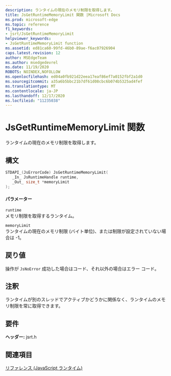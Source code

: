 ```yaml
---
description: ランタイムの現在のメモリ制限を取得します。
title: JsGetRuntimeMemoryLimit 関数 |Microsoft Docs
ms.prod: microsoft-edge
ms.topic: reference
f1_keywords:
- jsrt/JsGetRuntimeMemoryLimit
helpviewer_keywords:
- JsGetRuntimeMemoryLimit function
ms.assetid: ed81ca60-99fd-46b0-89ae-f6ac07926904
caps.latest.revision: 12
author: MSEdgeTeam
ms.author: msedgedevrel
ms.date: 11/19/2020
ROBOTS: NOINDEX,NOFOLLOW
ms.openlocfilehash: ed04a0fb921d22eea17eaf86ef7a0152fbf2a1d0
ms.sourcegitcommit: a35a6b5bbc21b7df61d08cbc6b074b5325ad4fef
ms.translationtype: MT
ms.contentlocale: ja-JP
ms.lasthandoff: 12/17/2020
ms.locfileid: "11235038"
---
```

# JsGetRuntimeMemoryLimit 関数

ランタイムの現在のメモリ制限を取得します。  
  
## 構文  
  
```cpp  
STDAPI_(JsErrorCode) JsGetRuntimeMemoryLimit(  
   _In_ JsRuntimeHandle runtime,  
   _Out_ size_t *memoryLimit  
);  
```  
  
#### パラメーター  
 `runtime`  
 メモリ制限を取得するランタイム。  
  
 `memoryLimit`  
 ランタイムの現在のメモリ制限 (バイト単位)、または制限が設定されていない場合は -1。  
  
## 戻り値  
 操作が `JsNoError` 成功した場合はコード、それ以外の場合はエラー コード。  
  
## 注釈  
 ランタイムが別のスレッドでアクティブかどうかに関係なく、ランタイムのメモリ制限を常に取得できます。  
  
## 要件  
 **ヘッダー:** jsrt.h  
  
## 関連項目  
 [リファレンス (JavaScript ランタイム)](../chakra-hosting/reference-javascript-runtime.md)
